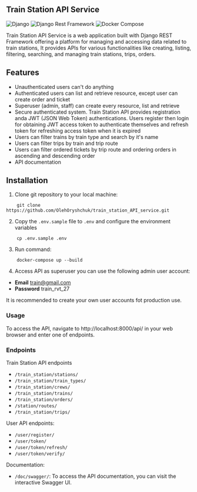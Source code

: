 ## Train Station API Service

![Django](https://img.shields.io/badge/Django-4.2.6-brightgreen.svg)
![Django Rest Framework](https://img.shields.io/badge/Django%20Rest%20Framework-3.14-blue.svg)
![Docker Compose](https://img.shields.io/badge/Docker%20Compose-2.22.0-brightgreen.svg)

Train Station API Service is a web application built with Django REST Framework offering a platform
for managing and accessing data related to train stations, It provides APIs for various functionalities
like creating, listing, filtering, searching, and managing train stations, trips, orders.

## Features
* Unauthenticated users can't do anything
* Authenticated users can list and retrieve resource, except user can create order and ticket
* Superuser (admin, staff) can create every resource, list and retrieve
* Secure authenticated system. Train Station API provides registration anda JWT
    (JSON Web Token) authentications. Users register then login for obtaining JWT
    access token to authenticate themselves and refresh token for refreshing access
    token when it is expired
* Users can filter trains by train type and search by it's name
* Users can filter trips by train and trip route
* Users can filter ordered tickets by trip route
    and ordering orders in ascending and descending order
* API documentation

## Installation
1. Clone git repository to your local machine:
```
    git clone https://github.com/OlehOryshchuk/train_station_API_service.git
```
2. Copy the `.env.sample` file to `.env` and configure the environment variables
```
    cp .env.sample .env
```
3. Run command:
```
    docker-compose up --build
```
4. Access API as superuser you can use the following admin user account:

- **Email** train@gmail.com
- **Password** train_rvt_27

It is recommended to create your own user accounts fot production use.

### Usage
To access the API, navigate to http://localhost:8000/api/ in your web browser and enter one of endpoints.

### Endpoints
Train Station API endpoints 
- `/train_station/stations/`
- `/train_station/train_types/`
- `/train_station/crews/`
- `/train_station/trains/`
- `/train_station/orders/`
- `/station/routes/`
- `/train_station/trips/`

User API endpoints:
- `/user/register/`
- `/user/token/`
- `/user/token/refresh/`
- `/user/token/verify/`

Documentation:

- `/doc/swagger/`: To access the API documentation, you can visit the interactive Swagger UI.
